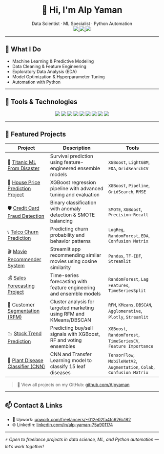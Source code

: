 <h1 align="center">👋 Hi, I'm Alp Yaman</h1>

<p align="center">
  Data Scientist · ML Specialist · Python Automation<br>
  <a href="https://www.upwork.com/freelancers/~012e02fa4fc926c182">
    <img src="https://img.shields.io/badge/Upwork-Freelancer-success?style=for-the-badge&logo=Upwork&logoColor=white"/>
  </a>
  <a href="mailto:alpyaman3@gmail.com">
    <img src="https://img.shields.io/badge/Email-alpyaman3@gmail.com-red?style=for-the-badge&logo=gmail&logoColor=white"/>
  </a>
  <a href="https://github.com/Alpyaman">
    <img src="https://img.shields.io/github/followers/Alpyaman?label=Follow&style=for-the-badge&logo=github"/>
  </a>
</p>

---

## 🚀 What I Do

- Machine Learning & Predictive Modeling  
- Data Cleaning & Feature Engineering  
- Exploratory Data Analysis (EDA)  
- Model Optimization & Hyperparameter Tuning  
- Automation with Python  

---

## 🧠 Tools & Technologies

<p align="center">
  <img src="https://img.shields.io/badge/Python-3776AB?style=for-the-badge&logo=python&logoColor=white"/>
  <img src="https://img.shields.io/badge/Pandas-150458?style=for-the-badge&logo=pandas&logoColor=white"/>
  <img src="https://img.shields.io/badge/Numpy-013243?style=for-the-badge&logo=numpy&logoColor=white"/>
  <img src="https://img.shields.io/badge/Scikit--Learn-F7931E?style=for-the-badge&logo=scikit-learn&logoColor=white"/>
  <img src="https://img.shields.io/badge/XGBoost-00B0A5?style=for-the-badge"/>
  <img src="https://img.shields.io/badge/LightGBM-8BC34A?style=for-the-badge"/>
  <img src="https://img.shields.io/badge/Jupyter-F37626?style=for-the-badge&logo=jupyter&logoColor=white"/>
  <img src="https://img.shields.io/badge/Streamlit-FF4B4B?style=for-the-badge&logo=streamlit&logoColor=white"/>
  <img src="https://img.shields.io/badge/Git-F05032?style=for-the-badge&logo=git&logoColor=white"/>
</p>

---

## 📂 Featured Projects

| Project | Description | Tools |
|--------|-------------|-------|
| 🚢 [Titanic ML From Disaster](https://github.com/Alpyaman/Titanic_ML_From_Disaster) | Survival prediction using feature-engineered ensemble models | `XGBoost`, `LightGBM`, `EDA`, `GridSearchCV` |
| 🏡 [House Price Prediction Project](https://github.com/Alpyaman/House_Price_Prediction_Project) | XGBoost regression pipeline with advanced tuning and evaluation | `XGBoost`, `Pipeline`, `GridSearch`, `RMSE` |
| 🛡️ [Credit Card Fraud Detection](https://github.com/Alpyaman/Credit_Card_Fraud_Detection_Kaggle) | Binary classification with anomaly detection & SMOTE balancing | `SMOTE`, `XGBoost`, `Precision-Recall` |
| 📞 [Telco Churn Prediction](https://github.com/Alpyaman/Telco_Churn_Prediction) | Predicting churn probability and behavior patterns | `LogReg`, `RandomForest`, `EDA`, `Confusion Matrix` |
| 🎬 [Movie Recommender System](https://github.com/Alpyaman/Content_Based_Movie_Recommender) | Streamlit app recommending similar movies using cosine similarity | `Pandas`, `TF-IDF`, `Streamlit` |
| 💰 [Sales Forecasting Project](https://github.com/Alpyaman/Sales_Forecasting_Project) | Time-series forecasting with feature engineering and ensemble models | `RandomForest`, `Lag Features`, `TimeSeriesSplit` |
| 🧮 [Customer Segmentation (RFM)](https://github.com/Alpyaman/Customer_Segmentation_RFM) | Cluster analysis for targeted marketing using RFM and KMeans/DBSCAN | `RFM`, `KMeans`, `DBSCAN`, `Agglomerative`, `Plotly`, `Streamlit` |
| 📉 [Stock Trend Prediction](https://github.com/Alpyaman/Stock_Trend_Prediction) | Predicting buy/sell signals with XGBoost, RF and voting ensembles | `XGBoost`, `RandomForest`, `TimeSeriesCV`, `Feature Importance` |
| 🌿 [Plant Disease Classifier (CNN)](https://github.com/Alpyaman/Plant_Disease_Classifier_CNN) | CNN and Transfer Learning model to classify 15 leaf diseases | `TensorFlow`, `MobileNetV2`, `Augmentation`, `Colab`, `Confusion Matrix` |


> 📁 View all projects on my GitHub: [github.com/Alpyaman](https://github.com/Alpyaman?tab=repositories)

---

## 📫 Contact & Links

- 💼 Upwork: [upwork.com/freelancers/~012e02fa4fc926c182](https://www.upwork.com/freelancers/~012e02fa4fc926c182)  
- 🌐 LinkedIn: [linkedin.com/in/alp-yaman-75a901174](https://linkedin.com/in/alp-yaman-75a901174/) 

---

⚡ *Open to freelance projects in data science, ML, and Python automation — let’s work together!*
